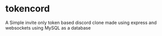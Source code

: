 # tokencord
A Simple invite only token based discord clone made using express and websockets using MySQL as a database

